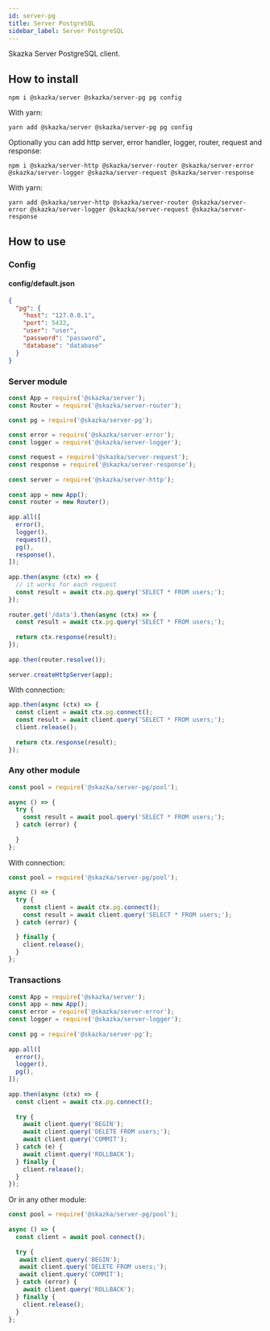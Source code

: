 ```yaml
---
id: server-pg
title: Server PostgreSQL
sidebar_label: Server PostgreSQL
---
```


Skazka Server PostgreSQL client.

## How to install

    npm i @skazka/server @skazka/server-pg pg config
    
With yarn:

    yarn add @skazka/server @skazka/server-pg pg config
    
Optionally you can add http server, error handler, logger, router, request and response:

    npm i @skazka/server-http @skazka/server-router @skazka/server-error @skazka/server-logger @skazka/server-request @skazka/server-response
      
With yarn:

    yarn add @skazka/server-http @skazka/server-router @skazka/server-error @skazka/server-logger @skazka/server-request @skazka/server-response

## How to use

### Config

#### config/default.json

```json
{
  "pg": {
    "host": "127.0.0.1",
    "port": 5432,
    "user": "user",
    "password": "password",
    "database": "database"
  }
}
```

### Server module

```javascript
const App = require('@skazka/server');
const Router = require('@skazka/server-router');

const pg = require('@skazka/server-pg');
        
const error = require('@skazka/server-error');
const logger = require('@skazka/server-logger');

const request = require('@skazka/server-request');
const response = require('@skazka/server-response');
        
const server = require('@skazka/server-http');
        
const app = new App();
const router = new Router();
        
app.all([
  error(),
  logger(),
  request(),
  pg(),
  response(),
]);
    
app.then(async (ctx) => {
  // it works for each request
  const result = await ctx.pg.query('SELECT * FROM users;');
});
    
router.get('/data').then(async (ctx) => {
  const result = await ctx.pg.query('SELECT * FROM users;');
            
  return ctx.response(result); 
});
        
app.then(router.resolve());
        
server.createHttpServer(app);
```

With connection:

```javascript
app.then(async (ctx) => {
  const client = await ctx.pg.connect();
  const result = await client.query('SELECT * FROM users;');
  client.release();
  
  return ctx.response(result); 
});
```

### Any other module

```javascript
const pool = require('@skazka/server-pg/pool');
    
async () => {
  try {
    const result = await pool.query('SELECT * FROM users;');
  } catch (error) {
    
  }
};
```
    
With connection:

```javascript
const pool = require('@skazka/server-pg/pool');
    
async () => {
  try {
    const client = await ctx.pg.connect();
    const result = await client.query('SELECT * FROM users;');
  } catch (error) {

  } finally {
    client.release();
  }
};
```
    
### Transactions

```javascript
const App = require('@skazka/server');
const app = new App();
const error = require('@skazka/server-error');
const logger = require('@skazka/server-logger');
    
const pg = require('@skazka/server-pg');
    
app.all([
  error(),
  logger(),
  pg(),
]);
    
app.then(async (ctx) => {
  const client = await ctx.pg.connect();
        
  try {
    await client.query('BEGIN');
    await client.query('DELETE FROM users;');
    await client.query('COMMIT');
  } catch (e) {
    await client.query('ROLLBACK');
  } finally {
    client.release();
  }
});
```
    
Or in any other module:

```javascript
const pool = require('@skazka/server-pg/pool');
    
async () => {
  const client = await pool.connect();
    
  try {
   await client.query('BEGIN');
   await client.query('DELETE FROM users;');
   await client.query('COMMIT');
  } catch (error) {
    await client.query('ROLLBACK');
  } finally {
    client.release();
  }
};
```
